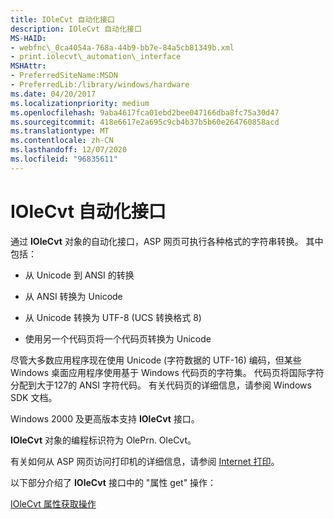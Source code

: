 ```yaml
---
title: IOleCvt 自动化接口
description: IOleCvt 自动化接口
MS-HAID:
- webfnc\_0ca4054a-768a-44b9-bb7e-84a5cb81349b.xml
- print.iolecvt\_automation\_interface
MSHAttr:
- PreferredSiteName:MSDN
- PreferredLib:/library/windows/hardware
ms.date: 04/20/2017
ms.localizationpriority: medium
ms.openlocfilehash: 9aba4617fca01ebd2bee047166dba8fc75a30d47
ms.sourcegitcommit: 418e6617e2a695c9cb4b37b5b60e264760858acd
ms.translationtype: MT
ms.contentlocale: zh-CN
ms.lasthandoff: 12/07/2020
ms.locfileid: "96835611"
---
```

# <a name="iolecvt-automation-interface"></a>IOleCvt 自动化接口

通过 **IOleCvt** 对象的自动化接口，ASP 网页可执行各种格式的字符串转换。 其中包括：

-   从 Unicode 到 ANSI 的转换

-   从 ANSI 转换为 Unicode

-   从 Unicode 转换为 UTF-8 (UCS 转换格式 8) 

-   使用另一个代码页将一个代码页转换为 Unicode

尽管大多数应用程序现在使用 Unicode (字符数据的 UTF-16) 编码，但某些 Windows 桌面应用程序使用基于 Windows 代码页的字符集。 代码页将国际字符分配到大于127的 ANSI 字符代码。 有关代码页的详细信息，请参阅 Windows SDK 文档。

Windows 2000 及更高版本支持 **IOleCvt** 接口。

**IOleCvt** 对象的编程标识符为 OlePrn. OleCvt。

有关如何从 ASP 网页访问打印机的详细信息，请参阅 [Internet 打印](./internet-printing.md)。

以下部分介绍了 **IOleCvt** 接口中的 "属性 get" 操作：

[IOleCvt 属性获取操作](iolecvt-property-get-operations.md)
